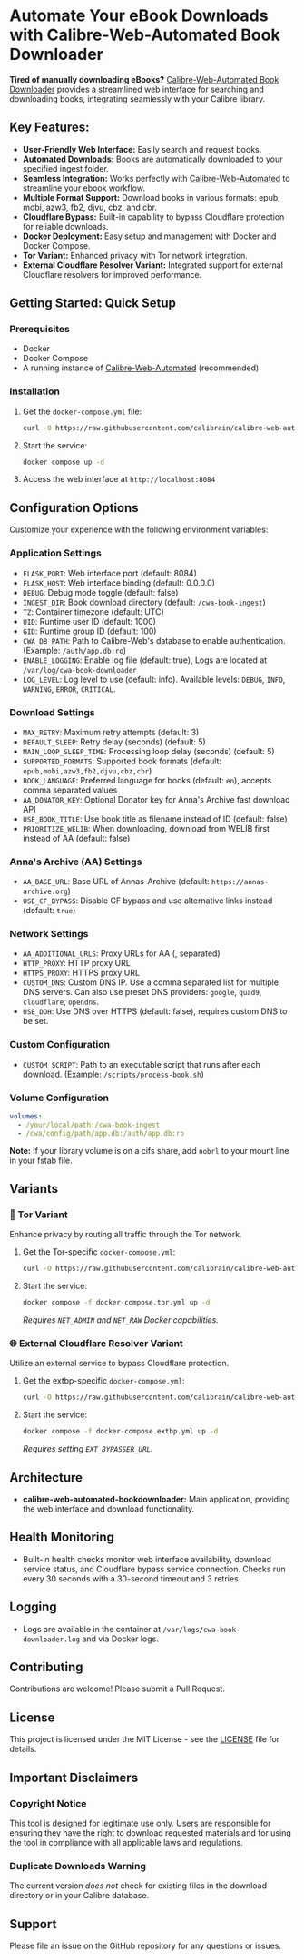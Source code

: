 # Automate Your eBook Downloads with Calibre-Web-Automated Book Downloader

**Tired of manually downloading eBooks?** [Calibre-Web-Automated Book Downloader](https://github.com/calibrain/calibre-web-automated-book-downloader) provides a streamlined web interface for searching and downloading books, integrating seamlessly with your Calibre library.

## Key Features:

*   **User-Friendly Web Interface:** Easily search and request books.
*   **Automated Downloads:** Books are automatically downloaded to your specified ingest folder.
*   **Seamless Integration:** Works perfectly with [Calibre-Web-Automated](https://github.com/crocodilestick/Calibre-Web-Automated) to streamline your ebook workflow.
*   **Multiple Format Support:** Download books in various formats: epub, mobi, azw3, fb2, djvu, cbz, and cbr.
*   **Cloudflare Bypass:** Built-in capability to bypass Cloudflare protection for reliable downloads.
*   **Docker Deployment:** Easy setup and management with Docker and Docker Compose.
*   **Tor Variant:** Enhanced privacy with Tor network integration.
*   **External Cloudflare Resolver Variant:** Integrated support for external Cloudflare resolvers for improved performance.

## Getting Started: Quick Setup

### Prerequisites

*   Docker
*   Docker Compose
*   A running instance of [Calibre-Web-Automated](https://github.com/crocodilestick/Calibre-Web-Automated) (recommended)

### Installation

1.  Get the `docker-compose.yml` file:

    ```bash
    curl -O https://raw.githubusercontent.com/calibrain/calibre-web-automated-book-downloader/refs/heads/main/docker-compose.yml
    ```

2.  Start the service:

    ```bash
    docker compose up -d
    ```

3.  Access the web interface at `http://localhost:8084`

## Configuration Options

Customize your experience with the following environment variables:

### Application Settings

*   `FLASK_PORT`: Web interface port (default: 8084)
*   `FLASK_HOST`: Web interface binding (default: 0.0.0.0)
*   `DEBUG`: Debug mode toggle (default: false)
*   `INGEST_DIR`: Book download directory (default: `/cwa-book-ingest`)
*   `TZ`: Container timezone (default: UTC)
*   `UID`: Runtime user ID (default: 1000)
*   `GID`: Runtime group ID (default: 100)
*   `CWA_DB_PATH`: Path to Calibre-Web's database to enable authentication.  (Example: `/auth/app.db:ro`)
*   `ENABLE_LOGGING`: Enable log file (default: true), Logs are located at `/var/log/cwa-book-downloader`
*   `LOG_LEVEL`: Log level to use (default: info). Available levels: `DEBUG`, `INFO`, `WARNING`, `ERROR`, `CRITICAL`.

### Download Settings

*   `MAX_RETRY`: Maximum retry attempts (default: 3)
*   `DEFAULT_SLEEP`: Retry delay (seconds) (default: 5)
*   `MAIN_LOOP_SLEEP_TIME`: Processing loop delay (seconds) (default: 5)
*   `SUPPORTED_FORMATS`: Supported book formats (default: `epub,mobi,azw3,fb2,djvu,cbz,cbr`)
*   `BOOK_LANGUAGE`: Preferred language for books (default: `en`), accepts comma separated values
*   `AA_DONATOR_KEY`: Optional Donator key for Anna's Archive fast download API
*   `USE_BOOK_TITLE`: Use book title as filename instead of ID (default: false)
*   `PRIORITIZE_WELIB`: When downloading, download from WELIB first instead of AA (default: false)

### Anna's Archive (AA) Settings

*   `AA_BASE_URL`: Base URL of Annas-Archive (default: `https://annas-archive.org`)
*   `USE_CF_BYPASS`: Disable CF bypass and use alternative links instead (default: `true`)

### Network Settings

*   `AA_ADDITIONAL_URLS`: Proxy URLs for AA (, separated)
*   `HTTP_PROXY`: HTTP proxy URL
*   `HTTPS_PROXY`: HTTPS proxy URL
*   `CUSTOM_DNS`: Custom DNS IP.  Use a comma separated list for multiple DNS servers.  Can also use preset DNS providers: `google`, `quad9`, `cloudflare`, `opendns`.
*   `USE_DOH`: Use DNS over HTTPS (default: false), requires custom DNS to be set.

### Custom Configuration

*   `CUSTOM_SCRIPT`: Path to an executable script that runs after each download.  (Example: `/scripts/process-book.sh`)

### Volume Configuration

```yaml
volumes:
  - /your/local/path:/cwa-book-ingest
  - /cwa/config/path/app.db:/auth/app.db:ro
```

**Note:** If your library volume is on a cifs share, add `nobrl` to your mount line in your fstab file.

## Variants

### 🧅 Tor Variant

Enhance privacy by routing all traffic through the Tor network.

1.  Get the Tor-specific `docker-compose.yml`:

    ```bash
    curl -O https://raw.githubusercontent.com/calibrain/calibre-web-automated-book-downloader/refs/heads/main/docker-compose.tor.yml
    ```

2.  Start the service:

    ```bash
    docker compose -f docker-compose.tor.yml up -d
    ```

    *Requires `NET_ADMIN` and `NET_RAW` Docker capabilities.*

### 🌐 External Cloudflare Resolver Variant

Utilize an external service to bypass Cloudflare protection.

1.  Get the extbp-specific `docker-compose.yml`:

    ```bash
    curl -O https://raw.githubusercontent.com/calibrain/calibre-web-automated-book-downloader/refs/heads/main/docker-compose.extbp.yml
    ```

2.  Start the service:

    ```bash
    docker compose -f docker-compose.extbp.yml up -d
    ```

    *Requires setting `EXT_BYPASSER_URL`.*

## Architecture

*   **calibre-web-automated-bookdownloader:** Main application, providing the web interface and download functionality.

## Health Monitoring

*   Built-in health checks monitor web interface availability, download service status, and Cloudflare bypass service connection. Checks run every 30 seconds with a 30-second timeout and 3 retries.

## Logging

*   Logs are available in the container at `/var/logs/cwa-book-downloader.log` and via Docker logs.

## Contributing

Contributions are welcome!  Please submit a Pull Request.

## License

This project is licensed under the MIT License - see the [LICENSE](LICENSE) file for details.

## Important Disclaimers

### Copyright Notice

This tool is designed for legitimate use only. Users are responsible for ensuring they have the right to download requested materials and for using the tool in compliance with all applicable laws and regulations.

### Duplicate Downloads Warning

The current version *does not* check for existing files in the download directory or in your Calibre database.

## Support

Please file an issue on the GitHub repository for any questions or issues.